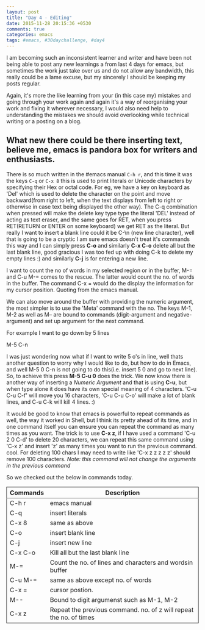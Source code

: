 ```yaml
---
layout: post
title: "Day 4 - Editing"
date: 2015-11-28 20:15:36 +0530
comments: true
categories: emacs
tags: #emacs, #30daychallenge, #day4
---
```


I am  becoming such an inconsistent learner and writer and have been not being able to post any new learnings a from last 4 days for emacs, but sometimes the work just take over us and do not allow any bandwidth, this really could be a lame excuse, but my sincerely I should be keeping my posts regular.

Again, it's more the like learning from your (in this case my) mistakes and going through your work again and again it's a way of reorganising your work and fixing it wherever necessary, I would also need help to understanding the mistakes we should avoid overlooking while technical writing or a posting on a blog.

## What new there could be there inserting text, believe me, emacs is pandora box for writers and enthusiasts.

There is so much written in the #emacs manual ```C-h r```, and this time it was the keys ```C-q``` or ```C-x 8``` this is used to print literals or Unicode characters by specifying their Hex or octal code. For eg, we have a key on keyboard as 'Del' which is used to delete the character  on the point and move backward(from right to left, when the text displays from left to right or otherwise in case text being displayed the other way). The C-q combination when pressed will make the delete key type type the literal 'DEL' instead of acting as text eraser, and the same goes for RET, when you press RET(RETURN or ENTER on some keyboard) we get RET as the literal. But really I want to insert a blank line could it be C-\n (new line character), well that is going to be a cryptic I am sure emacs doesn't treat it's commands this way and I can simply press **C-o** and similarly **C-x C-o** delete all but the last blank line, good gracious I was too fed up with doing C-k to delete my empty lines :) and similarly **C-j** is for entering a new line. 

I want to count the no of words in my selected region or in the buffer, M-= and C-u M-= comes to the rescue. The latter would count the no. of words in the buffer. The command C-x = would do the display the information for my cursor position. Quoting from the emacs manual.

We can also move around the buffer with providing the numeric argument, the most simpler is to use the 'Meta' command with the no. The keys M-1, M-2 as well as M&#x2013; are bound to commands (digit-argument and negative-argument) and set up argument for the next command.

For example I want to go down by 5 lines

M-5 C-n


I was just wondering now what if I want to write 5 o's in line, well thats another question to worry why I would like to do, but how to do in Emacs, and well M-5 0 C-n is not going to do this(i.e. insert 5 0 and go to next line). So, to achieve this  press **M-5 C-u 0** does the trick. We now know there is another way of inserting a *Numeric Argument* and that is using **C-u**, but when type alone it does have its own special meaning of 4 characters. 'C-u C-u C-f' will move you 16 characters, 'C-u C-u C-o' will make a lot of blank lines, and C-u C-k will kill 4 lines. :)

It would be good to know that emacs is powerful to repeat commands as well, the way it worked in Shell, but I think its pretty ahead of its time, and in one command itself you can ensure you can repeat the command as many times as you want. The trick is to use **C-x z**, if I have used a command 'C-u 2 0 C-d' to delete 20 characters, we can repeat this same command using 'C-x z' and insert 'z' as many times you want to run the previous command. cool. For deleting 100 chars I may need to write like 'C-x z z z z z' should remove 100 characters. *Note: this command will not change the arguments in the previous command*

So we checked out the below in commands today.

<table border="2" cellspacing="0" cellpadding="6" rules="groups" frame="hsides">


<colgroup>
<col  class="left" />

<col  class="left" />
</colgroup>
<thead>
<tr>
<th scope="col" class="left">Commands</th>
<th scope="col" class="left">Description</th>
</tr>
</thead>

<tbody>
<tr>
<td class="left">C-h r</td>
<td class="left">emacs manual</td>
</tr>


<tr>
<td class="left">C-q</td>
<td class="left">insert literals</td>
</tr>


<tr>
<td class="left">C-x 8</td>
<td class="left">same as above</td>
</tr>


<tr>
<td class="left">C-o</td>
<td class="left">insert blank line</td>
</tr>


<tr>
<td class="left">C-j</td>
<td class="left">insert new line</td>
</tr>


<tr>
<td class="left">C-x C-o</td>
<td class="left">Kill all but the last blank line</td>
</tr>


<tr>
<td class="left">M-=</td>
<td class="left">Count the no. of lines and characters and wordsin buffer</td>
</tr>


<tr>
<td class="left">C-u M-=</td>
<td class="left">same as above except no. of words</td>
</tr>


<tr>
<td class="left">C-x =</td>
<td class="left">cursor postion.</td>
</tr>


<tr>
<td class="left">M--</td>
<td class="left">Bound to digit argumenst such as M-1, M-2</td>
</tr>


<tr>
<td class="left">C-x z</td>
<td class="left">Repeat the previous command. no. of z will repeat the no. of times</td>
</tr>
</tbody>
</table>
